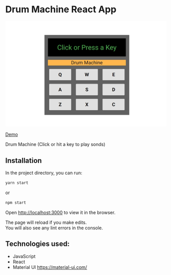 # Drum Machine React App

![Drum Machine](/Drum-Machine.jpg)

[Demo](https://martinmilani.github.io/drum-machine/)

Drum Machine (Click or hit a key to play sonds)

## Installation

In the project directory, you can run: 

```bash
yarn start
```
 or

```bash
npm start
```

Open [http://localhost:3000](http://localhost:3000) to view it in the browser.

The page will reload if you make edits.<br />
You will also see any lint errors in the console.



## Technologies used:

* JavaScript
* React
* Material UI https://material-ui.com/



